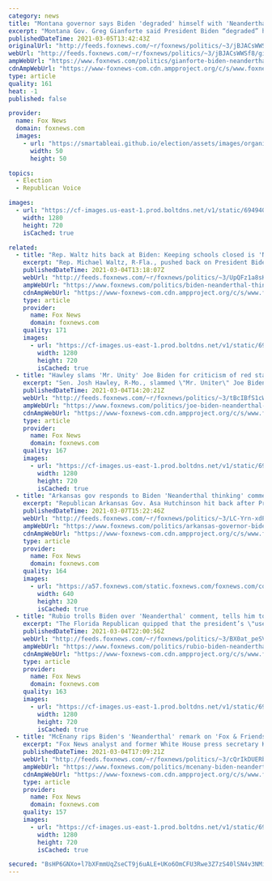```yaml
---
category: news
title: "Montana governor says Biden 'degraded' himself with 'Neanderthal' comment about red-state governors"
excerpt: "Montana Gov. Greg Gianforte said President Biden “degraded” himself, following comments he made comparing red-state governors to Neanderthal’s."
publishedDateTime: 2021-03-05T13:42:43Z
originalUrl: "http://feeds.foxnews.com/~r/foxnews/politics/~3/jBJACsWWSf8/gianforte-biden-neanderthal-coronavirus-red-state"
webUrl: "http://feeds.foxnews.com/~r/foxnews/politics/~3/jBJACsWWSf8/gianforte-biden-neanderthal-coronavirus-red-state"
ampWebUrl: "https://www.foxnews.com/politics/gianforte-biden-neanderthal-coronavirus-red-state.amp"
cdnAmpWebUrl: "https://www-foxnews-com.cdn.ampproject.org/c/s/www.foxnews.com/politics/gianforte-biden-neanderthal-coronavirus-red-state.amp"
type: article
quality: 161
heat: -1
published: false

provider:
  name: Fox News
  domain: foxnews.com
  images:
    - url: "https://smartableai.github.io/election/assets/images/organizations/foxnews.com-50x50.jpg"
      width: 50
      height: 50

topics:
  - Election
  - Republican Voice

images:
  - url: "https://cf-images.us-east-1.prod.boltdns.net/v1/static/694940094001/f40284ca-4127-4a04-8060-d08bcc986d72/7baf10ee-c1d3-4e41-a92f-99df32d2f66f/1280x720/match/image.jpg"
    width: 1280
    height: 720
    isCached: true

related:
  - title: "Rep. Waltz hits back at Biden: Keeping schools closed is 'Neanderthal thinking'"
    excerpt: "Rep. Michael Waltz, R-Fla., pushed back on President Biden for calling out red states for lifting mask mandates."
    publishedDateTime: 2021-03-04T13:18:07Z
    webUrl: "http://feeds.foxnews.com/~r/foxnews/politics/~3/UpQFz1a8sKU/biden-neanderthal-thinking-schools-closed-masks-waltz"
    ampWebUrl: "https://www.foxnews.com/politics/biden-neanderthal-thinking-schools-closed-masks-waltz.amp"
    cdnAmpWebUrl: "https://www-foxnews-com.cdn.ampproject.org/c/s/www.foxnews.com/politics/biden-neanderthal-thinking-schools-closed-masks-waltz.amp"
    type: article
    provider:
      name: Fox News
      domain: foxnews.com
    quality: 171
    images:
      - url: "https://cf-images.us-east-1.prod.boltdns.net/v1/static/694940094001/cbfea3cb-0931-4be8-87d5-88bf60102a68/2339f089-d6fc-4338-9f43-5613ef08b741/1280x720/match/image.jpg"
        width: 1280
        height: 720
        isCached: true
  - title: "Hawley slams 'Mr. Unity' Joe Biden for criticism of red states' 'Neanderthal thinking'"
    excerpt: "Sen. Josh Hawley, R-Mo., slammed \"Mr. Uniter\" Joe Biden's recent criticism of \"Neanderthal thinking\" by red states who have dropped mask mandates."
    publishedDateTime: 2021-03-04T14:20:21Z
    webUrl: "http://feeds.foxnews.com/~r/foxnews/politics/~3/tBcIBfS1cWA/joe-biden-neanderthal-mask-mandate-coronavirus-hawley"
    ampWebUrl: "https://www.foxnews.com/politics/joe-biden-neanderthal-mask-mandate-coronavirus-hawley.amp"
    cdnAmpWebUrl: "https://www-foxnews-com.cdn.ampproject.org/c/s/www.foxnews.com/politics/joe-biden-neanderthal-mask-mandate-coronavirus-hawley.amp"
    type: article
    provider:
      name: Fox News
      domain: foxnews.com
    quality: 167
    images:
      - url: "https://cf-images.us-east-1.prod.boltdns.net/v1/static/694940094001/aba851b7-a89d-4510-9201-5e5d016e98c4/28dca467-f331-426b-be1f-58a999ff2ae3/1280x720/match/image.jpg"
        width: 1280
        height: 720
        isCached: true
  - title: "Arkansas gov responds to Biden 'Neanderthal thinking' comment: 'Common sense' over 'mandates'"
    excerpt: "Republican Arkansas Gov. Asa Hutchinson hit back after President Biden's \"Neanderthal thinking\" comment aimed at Republicans."
    publishedDateTime: 2021-03-07T15:22:46Z
    webUrl: "http://feeds.foxnews.com/~r/foxnews/politics/~3/LC-Yrn-xdPc/arkansas-governor-biden-neanderthal-thinking-hutchinson"
    ampWebUrl: "https://www.foxnews.com/politics/arkansas-governor-biden-neanderthal-thinking-hutchinson.amp"
    cdnAmpWebUrl: "https://www-foxnews-com.cdn.ampproject.org/c/s/www.foxnews.com/politics/arkansas-governor-biden-neanderthal-thinking-hutchinson.amp"
    type: article
    provider:
      name: Fox News
      domain: foxnews.com
    quality: 164
    images:
      - url: "https://a57.foxnews.com/static.foxnews.com/foxnews.com/content/uploads/2021/02/640/320/AP21052687694067.jpg?ve=1&tl=1"
        width: 640
        height: 320
        isCached: true
  - title: "Rubio trolls Biden over 'Neanderthal' comment, tells him to 'seek training on unconscious bias'"
    excerpt: "The Florida Republican quipped that the president’s \"use of an old stereotype\" when referring to the decision by some conservative states to lift mask mandates and reopen their economies was \"hurtful\" to those who share Neanderthalian genes."
    publishedDateTime: 2021-03-04T22:00:56Z
    webUrl: "http://feeds.foxnews.com/~r/foxnews/politics/~3/BX0at_peSVo/rubio-biden-neanderthal-texas-mississippi-reopening-mask-mandate"
    ampWebUrl: "https://www.foxnews.com/politics/rubio-biden-neanderthal-texas-mississippi-reopening-mask-mandate.amp"
    cdnAmpWebUrl: "https://www-foxnews-com.cdn.ampproject.org/c/s/www.foxnews.com/politics/rubio-biden-neanderthal-texas-mississippi-reopening-mask-mandate.amp"
    type: article
    provider:
      name: Fox News
      domain: foxnews.com
    quality: 163
    images:
      - url: "https://cf-images.us-east-1.prod.boltdns.net/v1/static/694940094001/1e4f579c-7ef0-4667-b2fa-148dcc319fff/ea6f8728-4258-454b-b670-fa9b874c5159/1280x720/match/image.jpg"
        width: 1280
        height: 720
        isCached: true
  - title: "McEnany rips Biden's 'Neanderthal' remark on 'Fox & Friends,' compares it to Hillary's 'deplorables' insult"
    excerpt: "Fox News analyst and former White House press secretary Kayleigh McEnany slammed President Biden’s recent swipe at Republican governors, likening them to \"Neanderthals\" after several states, including Texas and Mississippi, reversed their coronavirus mask mandates."
    publishedDateTime: 2021-03-04T17:09:21Z
    webUrl: "http://feeds.foxnews.com/~r/foxnews/politics/~3/cQrIkDUERb4/mcenany-biden-neanderthal-hillary-clinton-deplorables-mask-mandate"
    ampWebUrl: "https://www.foxnews.com/politics/mcenany-biden-neanderthal-hillary-clinton-deplorables-mask-mandate.amp"
    cdnAmpWebUrl: "https://www-foxnews-com.cdn.ampproject.org/c/s/www.foxnews.com/politics/mcenany-biden-neanderthal-hillary-clinton-deplorables-mask-mandate.amp"
    type: article
    provider:
      name: Fox News
      domain: foxnews.com
    quality: 157
    images:
      - url: "https://cf-images.us-east-1.prod.boltdns.net/v1/static/694940094001/5250f6cd-a630-422c-b990-58bcb6b3de2c/a5e757cf-f967-45c5-b409-126811f2b472/1280x720/match/image.jpg"
        width: 1280
        height: 720
        isCached: true

secured: "BsHP6GNXo+l7bXFmmUqZseCT9j6uALE+UKo6OmCFU3Rwe3Z7zS40lSN4v3NMic+FjKTVLz4P/yZA+VLOogUfUh2rtV33F66zYTpy9sE776OYWytdYshDjygrlPDNzX21fJJhVvO+roaYYRoIJeXYbUIWlffJheJxgmQU20CmAQblf+ue6A8O1nkaHGZe7u4YVsx6c81Ysr7K199mVq2THX6JECz54kdw0HKYdnqXuP12VeT1qtY7MubNdDnck2U/mnBwMwlv0s1gK9YqdqEeoTjuAmIM12BzScHEqwPwkmULwTcf+fiGQ8xF+mDoTtI7NQDuUTL1h+5R+PKQvp3qjV/ujuDjWML6Vr/iw+Rb3dI=;GnGieQSncM+AWU4Urpjr8Q=="
---
```



